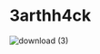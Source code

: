 # 3arthh4ck
![download (3)](https://user-images.githubusercontent.com/79189729/163705046-9d578a84-3fd8-473e-891e-6a28a38edeae.jpg)
